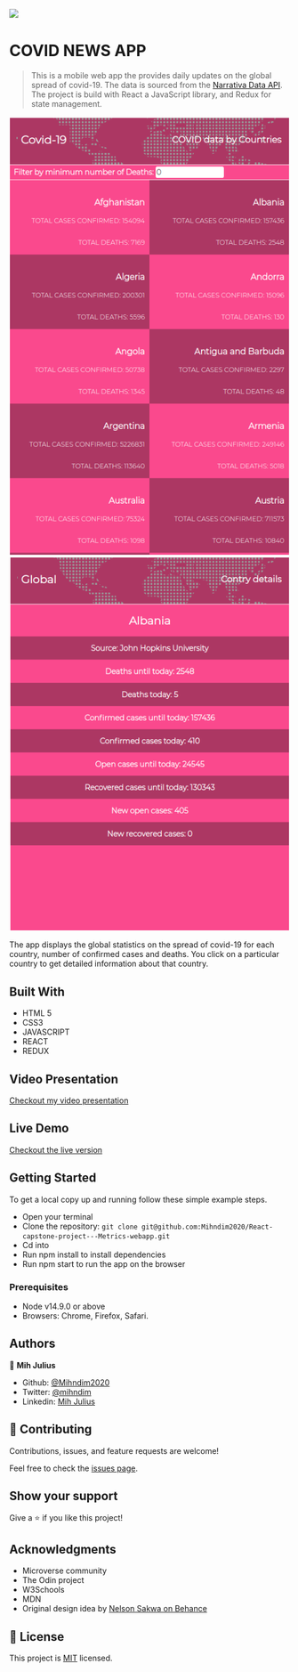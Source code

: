 ![](https://img.shields.io/badge/Microverse-blueviolet)

# COVID NEWS APP

> This is a mobile web app the provides daily updates on the global spread of covid-19. The data is sourced from the [Narrativa Data API](https://covid19tracking.narrativa.com/index_en.html). The project is build with React a JavaScript library, and Redux for state management. 

![screenshot](images/covidhome.png)
![screenshot](images/details.png)

The app displays the global statistics on the spread of covid-19 for each country, number of confirmed cases and deaths. You click on a particular country to get detailed information about that country. 

## Built With

- HTML 5
- CSS3
- JAVASCRIPT
- REACT
- REDUX

## Video Presentation

[Checkout my video presentation](https://www.loom.com/share/b3d3cd18e24d42e5b88aa666f158cc38)

## Live Demo

[Checkout the live version](https://reverent-hoover-d8f9a0.netlify.app/)


## Getting Started
To get a local copy up and running follow these simple example steps.
- Open your terminal
- Clone the repository: `git clone git@github.com:Mihndim2020/React-capstone-project---Metrics-webapp.git`
- Cd into 
- Run npm install to install dependencies
- Run npm start to run the app on the browser

### Prerequisites
- Node v14.9.0 or above
- Browsers: Chrome, Firefox, Safari.

## Authors

👤 **Mih Julius**

- Github: [@Mihndim2020](https://github.com/Mihndim2020)
- Twitter: [@mihndim](https://github.com/mih-julius)
- Linkedin: [Mih Julius](https://www.linkedin.com/mih-julius)

## 🤝 Contributing

Contributions, issues, and feature requests are welcome!

Feel free to check the [issues page](https://github.com/mrigorir/pokemon-world/issues).


## Show your support

Give a ⭐️ if you like this project!


## Acknowledgments

- Microverse community
- The Odin project
- W3Schools
- MDN
- Original design idea by [Nelson Sakwa on Behance](https://www.behance.net/gallery/31579789/Ballhead-App-%28Free-PSDs%29)


## 📝 License

This project is [MIT](./MIT.md) licensed.

